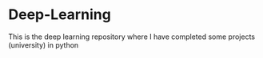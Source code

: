 # Deep-Learning
This is the deep learning repository where I have completed some projects (university) in python
